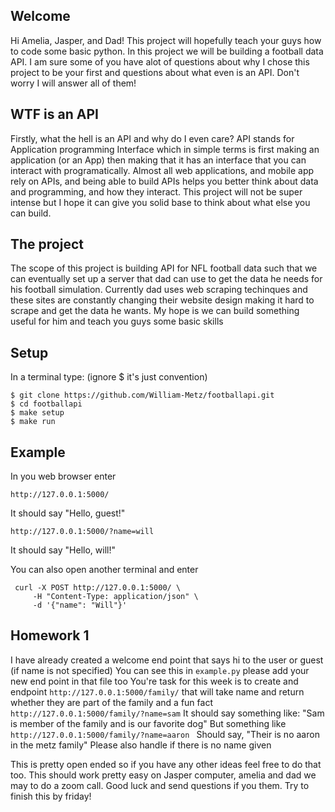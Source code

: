 ## Welcome
Hi Amelia, Jasper, and Dad!
This project will hopefully teach your guys how to code some basic python.
In this project we will be building a football data API. I am sure some of you 
have alot of questions about why I chose this project to be your first and 
questions about what even is an API. Don't worry I will answer all of them!

## WTF is an API
Firstly, what the hell is an API and why do I even care? API stands for Application
programming Interface which in simple terms is first making an application (or an App) then
making that it has an interface that you can interact with programatically. Almost all web applications,
and mobile app rely on APIs, and being able to build APIs helps you better think about data
and programming, and how they interact. This project will not be super intense but I hope 
it can give you solid base to think about what else you can build.

## The project
The scope of this project is building API for NFL football data such that we can eventually set 
up a server that dad can use to get the data he needs for his football simulation. Currently dad uses
web scraping techinques and these sites are constantly changing their website design making it hard to scrape
and get the data he wants. My hope is we can build something useful for him and teach you guys some basic skills

## Setup
In a terminal type: (ignore $ it's just convention)
```
$ git clone https://github.com/William-Metz/footballapi.git
$ cd footballapi
$ make setup
$ make run
```

## Example
In you web browser enter

```
http://127.0.0.1:5000/
```
It should say "Hello, guest!"
```
http://127.0.0.1:5000/?name=will
```
It should say "Hello, will!"

You can also open another terminal and enter 
```
 curl -X POST http://127.0.0.1:5000/ \
     -H "Content-Type: application/json" \
     -d '{"name": "Will"}'
```


## Homework 1
I have already created a welcome end point that says hi to the user
or guest (if name is not specified)
You can see this in `example.py` please add your new end point in that file too
You're task for this week is to create and endpoint ``` http://127.0.0.1:5000/family/ ```
that will take name and return whether they are part of the family and a fun fact
``` http://127.0.0.1:5000/family/?name=sam ```
It should say something like: "Sam is member of the family and is our favorite dog"
But something like
`http://127.0.0.1:5000/family/?name=aaron `
Should say, "Their is no aaron in the metz family"
Please also handle if there is no name given

This is pretty open ended so if you have any other ideas feel free to do that too.
This should work pretty easy on Jasper computer, amelia and dad we may to do a zoom call. 
Good luck and send questions if you them. Try to finish this by friday!

